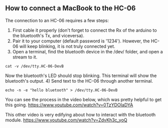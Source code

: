 ## How to connect a MacBook to the HC-06

The connection to an HC-06 requires a few steps:
1) First cable it properly (don't forget to connect the Rx of the arduino to the bluetooth's Tx, and viceversa).
2) Pair it to your computer (default password is '1234'). However, the HC-06 will keep blinking, it is not truly connected yet.
3) Open a terminal, find the bluetooth device in the /dev/ folder, and open a stream to it.
```shell
cat -v /dev/tty.HC-06-DevB
```
Now the bluetooth's LED should stop blinking. This terminal will show the bluetooth's output.
4) Send text to the HC-06 through another terminal.
```shell
echo -n -e "hello bluetooth" > /dev/tty.HC-06-DevB
```

You can see the process in the video below, which was pretty helpful to get this going.
https://www.youtube.com/watch?v=0TzYDOIaDYA

This other video is very edifying about how to interact with the bluetooth module.
https://www.youtube.com/watch?v=ZdvKh3c_yoQ
